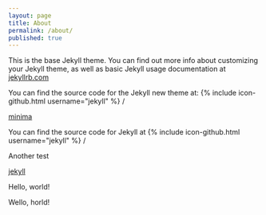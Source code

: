 ```yaml
---
layout: page
title: About
permalink: /about/
published: true
---
```



This is the base Jekyll theme. You can find out more info about customizing your Jekyll theme, as well as basic Jekyll usage documentation at 
<a href="https://jekyllrb.com/">jekyllrb.com</a>

You can find the source code for the Jekyll new theme at:
{% include icon-github.html username="jekyll" %} /

<a href="https://github.com/jekyll/minima">minima</a>

You can find the source code for Jekyll at
{% include icon-github.html username="jekyll" %} /

Another test

<a href="https://github.com/jekyll/jekyll">jekyll</a>

Hello, world!

Wello, horld!